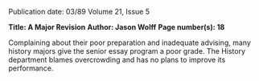 Publication date: 03/89
Volume 21, Issue 5

**Title: A Major Revision**
**Author: Jason Wolff**
**Page number(s): 18**

Complaining about their poor preparation and inadequate advising, many history majors 
give the senior essay program a poor grade. The History department blames overcrowding 
and has no plans to improve its performance.